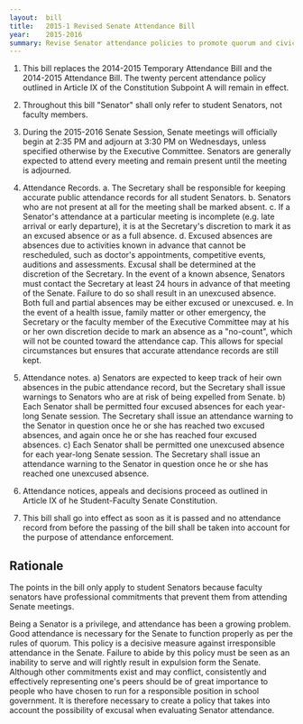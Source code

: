 ```yaml
---  
layout:  bill
title:   2015-1 Revised Senate Attendance Bill
year:    2015-2016
summary: Revise Senator attendance policies to promote quorum and civic responsibility.
---
```


1. This bill replaces the 2014-2015 Temporary Attendance Bill and the 2014-2015 Attendance Bill.  The twenty percent attendance policy outlined in Article IX of the Constitution Subpoint A will remain in effect.

2. Throughout this bill "Senator" shall only refer to student Senators, not faculty members.

3. During the 2015-2016 Senate Session, Senate meetings will officially begin at 2:35 PM and adjourn at 3:30 PM on Wednesdays, unless specified otherwise by the Executive Committee.  Senators are generally expected to attend every meeting and remain present until the meeting is adjourned.

4. Attendance Records.
    a. The Secretary shall be responsible for keeping accurate public attendance records for all student Senators.
    b. Senators who are not present at all for the meeting shall be marked absent.
    c. If a Senator's attendance at a particular meeting is incomplete (e.g. late arrival or early departure), it is at the Secretary's discretion to mark it as an excused absence or as a full absence.
    d. Excused absences are absences due to activities known in advance that cannot be rescheduled, such as doctor's appointments, competitive events, auditions and assessments.  Excusal shall be determined at the discretion of the Secretary.  In the event of a known absence, Senators must contact the Secretary at least 24 hours in advance of that meeting of the Senate.  Failure to do so shall result in an unexcused absence.  Both full and partial absences may be either excused or unexcused.
    e.  In the event of a health issue, family matter or other emergency, the Secretary or the faculty member of the Executive Committee may at his or her own discretion decide to mark an absence as a "no-count", which will not be counted toward the attendance cap. This allows for special circumstances but ensures that accurate attendance records are still kept.

5. Attendance notes.
    a) Senators are expected to keep track of heir own absences in the pubic attendance record, but the Secretary shall issue warnings to Senators who are at risk of being expelled from Senate.
    b) Each Senator shall be permitted four excused absences for each year-long Senate session.  The Secretary shall issue an attendance warning to the Senator in question once he or she has reached two excused absences, and again once he or she has reached four excused absences.
    c) Each Senator shall be permitted one unexcused absence for each year-long Senate session.  The Secretary shall issue an attendance warning to the Senator in question once he or she has reached one unexcused absence.

6. Attendance notices, appeals and decisions proceed as outlined in Article IX of he Student-Faculty Senate Constitution.

7. This bill shall go into effect as soon as it is passed and no attendance record from before the passing of the bill shall be taken into account for the purpose of attendance enforcement.


Rationale
---------
The points in the bill only apply to student Senators because faculty senators have professional commitments that prevent them from attending Senate meetings.

Being a Senator is a privilege, and attendance has been a growing problem.  Good attendance is necessary for the Senate to function properly as per the rules of quorum.  This policy is a decisive measure against irresponsible attendance in the Senate.  Failure to abide by this policy must be seen as an inability to serve and will rightly result in expulsion form the Senate.  Although other commitments exist and may conflict, consistently and effectively representing one's peers should be of great importance to people who have chosen to run for a responsible position in school government.  It is therefore necessary to create a policy that takes into account the possibility of excusal when evaluating Senator attendance.
